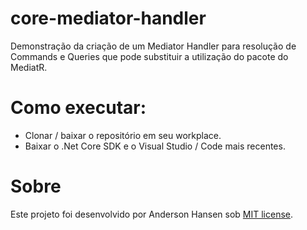 # core-mediator-handler
Demonstração da criação de um Mediator Handler para resolução de Commands e Queries que pode substituir a utilização do pacote do MediatR.

# Como executar:
- Clonar / baixar o repositório em seu workplace.
- Baixar o .Net Core SDK e o Visual Studio / Code mais recentes.

# Sobre
Este projeto foi desenvolvido por Anderson Hansen sob [MIT license](LICENSE).